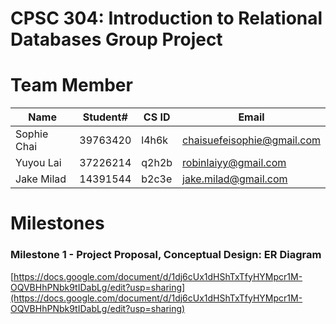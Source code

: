 # CPSC 304: Introduction to Relational Databases Group Project

# Team Member
| Name        | Student# | CS ID | Email                      |
|-------------|----------|-------|----------------------------|
| Sophie Chai | 39763420 | l4h6k | chaisuefeisophie@gmail.com |
| Yuyou Lai   | 37226214 | q2h2b | robinlaiyy@gmail.com       |
| Jake Milad  | 14391544 | b2c3e | jake.milad@gmail.com       |

# Milestones
### Milestone 1 - Project Proposal, Conceptual Design: ER Diagram

[https://docs.google.com/document/d/1dj6cUx1dHShTxTfyHYMpcr1M-OQVBHhPNbk9tIDabLg/edit?usp=sharing](https://docs.google.com/document/d/1dj6cUx1dHShTxTfyHYMpcr1M-OQVBHhPNbk9tIDabLg/edit?usp=sharing)
